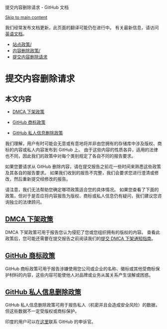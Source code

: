 提交内容删除请求 - GitHub 文档

[Skip to main content](#main-content)

我们经常发布文档更新，此页面的翻译可能仍在进行中。 有关最新信息，请访问[英语文档](/en)。

* [站点政策/](/zh/site-policy)
* [内容删除政策/](/zh/site-policy/content-removal-policies)
* [提交内容删除请求](/zh/site-policy/content-removal-policies/submitting-content-removal-requests)

提交内容删除请求
==========

本文内容
----------

* [DMCA 下架政策](#dmca-takedown-policy)

* [GitHub 商标政策](#github-trademark-policy)

* [GitHub 私人信息删除政策](#github-private-information-removal-policy)

我们理解，用户有时可能会无意或有意地将并非由您拥有的存储库中涉及版权、商标的内容或私人内容发布到 GitHub 上。 由于这些内容的性质各异，适用的法律也不同，因此我们的政策中对每个类别规定了各自不同的报告要求。

如果您要请求从 GitHub 删除内容，请在提交报告之前花一些时间来熟悉这些政策及其各自的报告要求。 如果我们收到的报告不完整，我们会要求您进行澄清或修改，然后重新提交经修改的报告。

请注意，我们无法帮助您确定哪项政策适合您的具体情况。 如果您查看了下面的政策，但对于是否应将内容报告为版权、商标或私人信息仍有疑问，我们建议您咨询独立的法律顾问。

[](#dmca-takedown-policy)[DMCA 下架政策](/zh/articles/dmca-takedown-policy)
----------

DMCA 下架政策可用于报告您认为侵犯了您或您组织拥有的版权的内容。 查看此政策后，您可能还需要在提交报告之前阅读我们的[提交 DMCA 下架通知指南](/zh/articles/guide-to-submitting-a-dmca-takedown-notice)。

[](#github-trademark-policy)[GitHub 商标政策](/zh/articles/github-trademark-policy)
----------

GitHub 商标政策可用于报告涉嫌使用您公司或企业的名称、徽标或其他受商标保护材料的内容，这些内容可能使他人对品牌或业务从属关系产生误解或困惑。

[](#github-private-information-removal-policy)[GitHub 私人信息删除政策](/zh/github/site-policy/github-private-information-removal-policy)
----------

GitHub 私人信息删除政策可用于报告私人（机密并且会造成安全风险）的数据，但这些数据不一定受版权或商标保护。

印度的用户可以在[这里](https://support.github.com/contact/india-grievance-officer)联系 GitHub 的申诉官。
